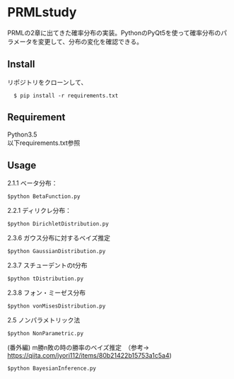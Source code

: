 # PRMLstudy

PRMLの2章に出てきた確率分布の実装。PythonのPyQt5を使って確率分布のパラメータを変更して、分布の変化を確認できる。

## Install
リポジトリをクローンして、  
```shell
  $ pip install -r requirements.txt
```
## Requirement
Python3.5  
以下requirements.txt参照

## Usage
2.1.1 ベータ分布：
```shell
$python BetaFunction.py
```
2.2.1 ディリクレ分布：  
```shell
$python DirichletDistribution.py
```
2.3.6 ガウス分布に対するベイズ推定 
```shell
$python GaussianDistribution.py
```
2.3.7 スチューデントのt分布  
```shell
$python tDistribution.py
```
2.3.8 フォン・ミーゼス分布  
```shell
$python vonMisesDistribution.py
``` 
2.5 ノンパラメトリック法  
```shell
$python NonParametric.py
```
  
(番外編) m勝n敗の時の勝率のベイズ推定　（参考-> <https://qiita.com/jyori112/items/80b21422b15753a1c5a4>)
```shell
$python BayesianInference.py
```
